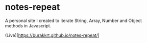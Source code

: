 # notes-repeat

 A personal site I created to iterate String, Array, Number and Object methods in Javascript.

 (Live)[https://burakkrt.github.io/notes-repeat/]
